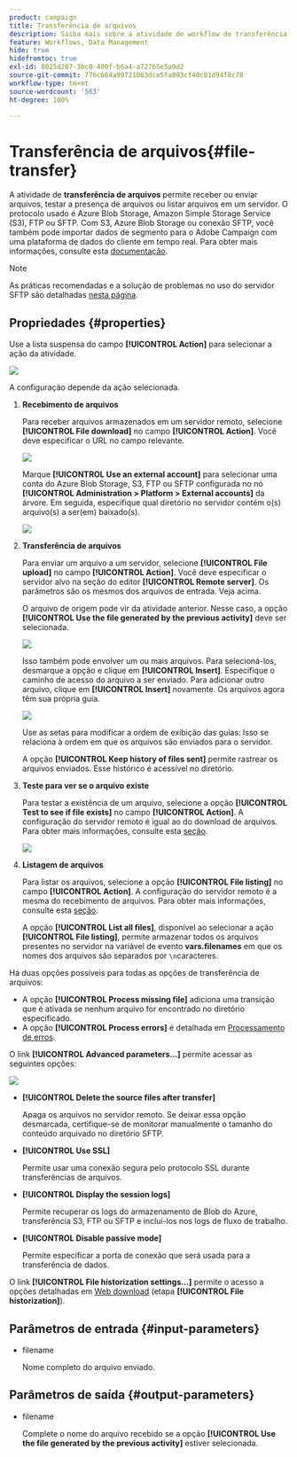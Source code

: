 ```yaml
---
product: campaign
title: Transferência de arquivos
description: Saiba mais sobre a atividade de workflow de transferência de arquivos
feature: Workflows, Data Management
hide: true
hidefromtoc: true
exl-id: 8025d207-3bc0-400f-b6a4-a72765e5a9d2
source-git-commit: 776c664a99721063dce5fa003cf40c81d94f8c78
workflow-type: tm+mt
source-wordcount: '563'
ht-degree: 100%

---
```


# Transferência de arquivos{#file-transfer}



A atividade de **transferência de arquivos** permite receber ou enviar arquivos, testar a presença de arquivos ou listar arquivos em um servidor. O protocolo usado é Azure Blob Storage, Amazon Simple Storage Service (S3), FTP ou SFTP.
Com S3, Azure Blob Storage ou conexão SFTP, você também pode importar dados de segmento para o Adobe Campaign com uma plataforma de dados do cliente em tempo real. Para obter mais informações, consulte esta [documentação](https://experienceleague.adobe.com/docs/experience-platform/destinations/catalog/email-marketing/adobe-campaign.html?lang=pt-BR).

>[!NOTE]
>
>As práticas recomendadas e a solução de problemas no uso do servidor SFTP são detalhadas [nesta página](../../platform/using/sftp-server-usage.md).

## Propriedades {#properties}

Use a lista suspensa do campo **[!UICONTROL Action]** para selecionar a ação da atividade.

![](assets/file_transfert_action.png)

A configuração depende da ação selecionada.

1. **Recebimento de arquivos**

   Para receber arquivos armazenados em um servidor remoto, selecione **[!UICONTROL File download]** no campo **[!UICONTROL Action]**. Você deve especificar o URL no campo relevante.

   ![](assets/file_transfert_edit.png)

   Marque **[!UICONTROL Use an external account]** para selecionar uma conta do Azure Blob Storage, S3, FTP ou SFTP configurada no nó **[!UICONTROL Administration > Platform > External accounts]** da árvore. Em seguida, especifique qual diretório no servidor contém o(s) arquivo(s) a ser(em) baixado(s).

   ![](assets/file_transfert_edit_external.png)

1. **Transferência de arquivos**

   Para enviar um arquivo a um servidor, selecione **[!UICONTROL File upload]** no campo **[!UICONTROL Action]**. Você deve especificar o servidor alvo na seção do editor **[!UICONTROL Remote server]**. Os parâmetros são os mesmos dos arquivos de entrada. Veja acima.

   O arquivo de origem pode vir da atividade anterior. Nesse caso, a opção **[!UICONTROL Use the file generated by the previous activity]** deve ser selecionada.

   ![](assets/file_transfert_edit_send.png)

   Isso também pode envolver um ou mais arquivos. Para selecioná-los, desmarque a opção e clique em **[!UICONTROL Insert]**. Especifique o caminho de acesso do arquivo a ser enviado. Para adicionar outro arquivo, clique em **[!UICONTROL Insert]** novamente. Os arquivos agora têm sua própria guia.

   ![](assets/file_transfert_source.png)

   Use as setas para modificar a ordem de exibição das guias: Isso se relaciona à ordem em que os arquivos são enviados para o servidor.

   A opção **[!UICONTROL Keep history of files sent]** permite rastrear os arquivos enviados. Esse histórico é acessível no diretório.

1. **Teste para ver se o arquivo existe**

   Para testar a existência de um arquivo, selecione a opção **[!UICONTROL Test to see if file exists]** no campo **[!UICONTROL Action]**. A configuração do servidor remoto é igual ao do download de arquivos. Para obter mais informações, consulte esta [seção](#properties).

   ![](assets/file_transfert_edit_test.png)

1. **Listagem de arquivos**

   Para listar os arquivos, selecione a opção **[!UICONTROL File listing]** no campo **[!UICONTROL Action]**. A configuração do servidor remoto é a mesma do recebimento de arquivos. Para obter mais informações, consulte esta [seção](#properties).

   A opção **[!UICONTROL List all files]**, disponível ao selecionar a ação **[!UICONTROL File listing]**, permite armazenar todos os arquivos presentes no servidor na variável de evento **vars.filenames** em que os nomes dos arquivos são separados por `\n`caracteres.

Há duas opções possíveis para todas as opções de transferência de arquivos:

* A opção **[!UICONTROL Process missing file]** adiciona uma transição que é ativada se nenhum arquivo for encontrado no diretório especificado.
* A opção **[!UICONTROL Process errors]** é detalhada em [Processamento de erros](monitoring-workflow-execution.md#processing-errors).

O link **[!UICONTROL Advanced parameters...]** permite acessar as seguintes opções:

![](assets/file_transfert_advanced.png)

* **[!UICONTROL Delete the source files after transfer]**

  Apaga os arquivos no servidor remoto. Se deixar essa opção desmarcada, certifique-se de monitorar manualmente o tamanho do conteúdo arquivado no diretório SFTP.

* **[!UICONTROL Use SSL]**

  Permite usar uma conexão segura pelo protocolo SSL durante transferências de arquivos.

* **[!UICONTROL Display the session logs]**

  Permite recuperar os logs do armazenamento de Blob do Azure, transferência S3, FTP ou SFTP e incluí-los nos logs de fluxo de trabalho.

* **[!UICONTROL Disable passive mode]**

  Permite especificar a porta de conexão que será usada para a transferência de dados.

O link **[!UICONTROL File historization settings...]** permite o acesso a opções detalhadas em [Web download](web-download.md) (etapa **[!UICONTROL File historization]**).

## Parâmetros de entrada {#input-parameters}

* filename

  Nome completo do arquivo enviado.

## Parâmetros de saída {#output-parameters}

* filename

  Complete o nome do arquivo recebido se a opção **[!UICONTROL Use the file generated by the previous activity]** estiver selecionada.
